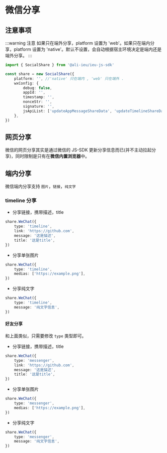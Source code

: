# 微信分享

## 注意事项

:::warning 注意
如果只在端外分享，platform 设置为 'web'。如果只在端内分享，platform 设置为 'native'。默认不设置，会自动根据宿主环境决定是端内还是端外分享。
:::

```ts
import { SocialShare } from '@ali-ieu/ieu-js-sdk'

const share = new SocialShare({
    platform: '', //'native' 只在端内 , 'web' 只在端外 .
    wxConfig: {
        debug: false,
        appId: '',
        timestamp: '',
        nonceStr: '',
        signature: '',
        jsApiList: ['updateAppMessageShareData', 'updateTimelineShareData'], // 自行拓展
    },
})
```

## 网页分享

微信的网页分享其实是通过微信的 JS-SDK 更新分享信息而已(并不主动拉起分享)，同时限制是只有在**微信内置浏览器**中。

## 端内分享

微信端内分享支持 `图片`，`链接`，`纯文字`

### timeline 分享

-   分享链接，携带描述，title

```ts
share.WeChat({
    type: 'timeline',
    link: 'https://github.com',
    message: '这是描述',
    title: '这是title',
})
```

-   分享单张图片

```ts
share.WeChat({
    type: 'timeline',
    medias: ['https://example.png'],
})
```

-   分享纯文字

```ts
share.WeChat({
    type: 'timeline',
    message: '纯文字信息',
})
```

#### 好友分享

和上面类似，只需要修改 `type` 类型即可。

-   分享链接，携带描述，title

```ts
share.WeChat({
    type: 'messenger',
    link: 'https://github.com',
    message: '这是描述',
    title: '这是title',
})
```

-   分享单张图片

```ts
share.WeChat({
    type: 'messenger',
    medias: ['https://example.png'],
})
```

-   分享纯文字

```ts
share.WeChat({
    type: 'messenger',
    message: '纯文字信息',
})
```
